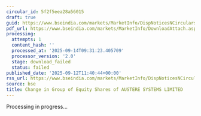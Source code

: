 ```yaml
---
circular_id: 5f2f5eea28a56015
draft: true
guid: https://www.bseindia.com/markets/MarketInfo/DispNoticesNCirculars.aspx?Noticeid={891FA7FA-4AC3-436F-80B9-E6F1FE1093D5}&noticeno=20250912-56&dt=09/12/2025&icount=56&totcount=103&flag=0
pdf_url: https://www.bseindia.com/markets/MarketInfo/DownloadAttach.aspx?id=20250912-56&attachedId=
processing:
  attempts: 1
  content_hash: ''
  processed_at: '2025-09-14T09:31:23.405709'
  processor_version: '2.0'
  stage: download_failed
  status: failed
published_date: '2025-09-12T11:40:44+00:00'
rss_url: https://www.bseindia.com/markets/MarketInfo/DispNoticesNCirculars.aspx?Noticeid={891FA7FA-4AC3-436F-80B9-E6F1FE1093D5}&noticeno=20250912-56&dt=09/12/2025&icount=56&totcount=103&flag=0
source: bse
title: Change in Group of Equity Shares of AUSTERE SYSTEMS LIMITED
---
```


Processing in progress...